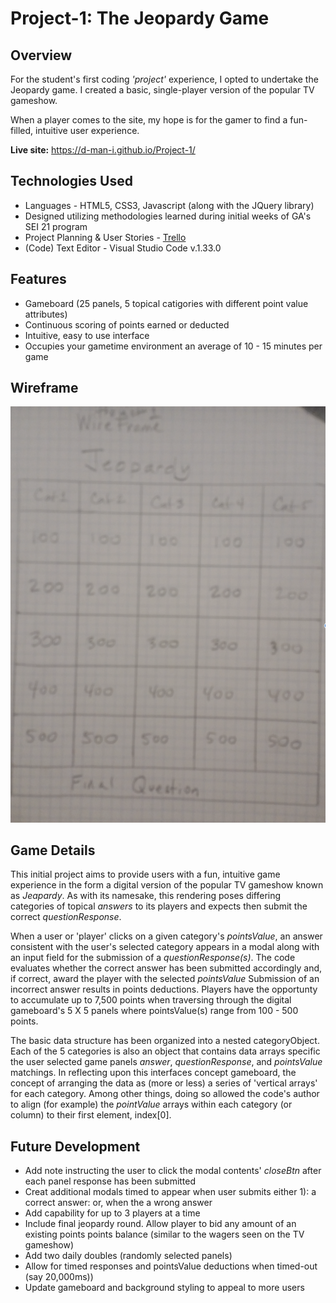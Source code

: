 # Project-1: The Jeopardy Game


## Overview 

For the student's first coding *'project'* experience, I opted to undertake the Jeopardy game.  I created a basic, single-player version of the popular TV gameshow.

When a player comes to the site, my hope is for the gamer to find a fun-filled, intuitive user experience.

**Live site:** <https://d-man-i.github.io/Project-1/>


## Technologies Used

* Languages - HTML5, CSS3, Javascript (along with the JQuery library)
* Designed utilizing methodologies learned during initial weeks of GA's SEI 21 program 
* Project Planning & User Stories - [Trello](https://trello.com/invite/b/0tyWvH8L/a26ae8c77899c5466f494032c7c4198b/ga-sei-21-project-1)
* (Code) Text Editor - Visual Studio Code v.1.33.0


## Features

* Gameboard (25 panels, 5 topical catigories with different point value attributes)
* Continuous scoring of points earned or deducted
* Intuitive, easy to use interface
* Occupies your gametime environment an average of 10 - 15 minutes per game

## Wireframe

![Image](wireframe-jeopardy-game.png)


## Game Details

This initial project aims to provide users with a fun, intuitive game experience in the form a digital version of the popular TV gameshow known as *Jeapardy*.  As with its namesake, this rendering poses differing categories of topical *answers* to its players and expects then submit the correct *questionResponse*. 

When a user or 'player' clicks on a given category's *pointsValue*, an answer consistent with the user's selected category appears in a modal along with an input field for the submission of a *questionResponse(s)*.  The code evaluates whether the correct answer has been submitted accordingly and, if correct, award the player with the selected *pointsValue* Submission of an incorrect answer results in points deductions. Players have the opportunty to accumulate up to 7,500 points when traversing through the digital gameboard's 5 X 5 panels where pointsValue(s) range from 100 - 500 points.  

The basic data structure has been organized into a nested categoryObject.  Each of the 5 categories is also an object that contains data arrays specific the user selected game panels *answer*, *questionResponse*, and *pointsValue* matchings. In reflecting upon this interfaces concept gameboard, the concept of arranging the data as (more or less) a series of 'vertical arrays' for each category.  Among other things, doing so allowed the code's author to align (for example) the *pointValue* arrays within each category (or column) to their first element, index[0].        

## Future Development

* Add note instructing the user to click the modal contents' *closeBtn* after each panel response has been submitted 
* Creat additional modals timed to appear when user submits either 1): a correct answer: or, when the a wrong answer
* Add capability for up to 3 players at a time
* Include final jeopardy round. Allow player to bid any amount of an existing points points balance (similar to the wagers seen on the TV gameshow)
* Add two daily doubles (randomly selected panels)
* Allow for timed responses and pointsValue deductions when timed-out (say 20,000ms))
* Update gameboard and background styling to appeal to more users
